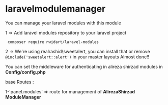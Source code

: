 # laravelmodulemanager
You can manage your laravel modules with this module

1 => Add laravel modules repository to your laravel project

<code>  composer require nwidart/laravel-modules </code>

2 => We're using realrashid\sweetalert, you can install that or remove <code>@include('sweetalert::alert')</code> in your master layouts
Almost done!!

You can set the middleware for authenticating in alireza shirzad modules in <strong>Config/config.php</strong>

base Routes :

1-'panel.modules' => route for management of <strong>AlirezaShirzad ModuleManager</strong>
